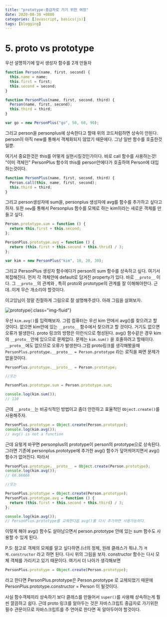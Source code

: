 ```yaml
---
title: "prototype-중급자로 가기 위한 여정"
date: 2020-08-30 +0800
categories: [Javascript, basics(js)]
tags: [blogging]
---
```


# 5. proto vs prototype

우선 설명하기에 앞서 생성자 함수를 2개 만들자

```javascript
function Person(name, first, second) {
  this.name = name;
  this.first = first;
  this.second = second;
}

function PersonPlus(name, first, second, third) {
  Person(name, first, second);
  this.third = third;
}

var go = new PersonPlus("go", 50, 60, 90);
```

그리고 person을 personplus에 상속한다고 할때 위의 코드처럼하면 상속이 안된다. person이 아직 new를 통해서 객체화되지 않았기 때문에다. 그냥 일반 함수를 호출한것일뿐.

여기서 중요한것은 this를 어떻게 실현시킬것인가이다. 바로 call 함수를 사용하는것! "이미 객체인" PersonPlus 함수의 this를 person안에다가 호출하여 Person에 대입하는것이다.

```javascript
function PersonPlus(name, first, second, third) {
  Person.call(this, name, first, second);
  this.third = third;
}
```

그리고 person생성자에 sum을, personplus 생성자에 avg를 함수를 추가하고 싶다고 하자. 또한 `new`를 통해서 Personplus 함수를 모체로 하는 kim이라는 새로운 객체를 만들고 싶다.

```javascript
Person.prototype.sum = function () {
  return this.first + this.second;
};

PersonPlus.prototype.avg = function () {
  return (this.first + this.second + this.thrid) / 3;
};

var kim = new PersonPlus("kim", 10, 20, 30);
```

그리고 PersonPlus 생성자 함수에다가 person의 sum 함수를 상속하고 싶다. 여기서 복잡해진다. 먼저 각 객체안에 default로 담겨진 property가 있다. 바로 `__proto__` 이다. 그 `__proto__`의 관계와 , 특히 proto와 prototype의 관계를 잘 이해해야한다. 근데..이게 무슨 개소리야 할것이다.

이고잉님이 정말 친절하게 그림으로 잘 설명해주셨다. 아래 그림을 살펴보자.

![prototype](https://yeonghunko.github.io/assets/img/vanila/prototype.png){:class="img-fluid"}

우선 `kim.avg()`를 입력해보자. 그럼 컴퓨터는 우선 kim 안에서 avg()를 찾으려고 할 것이다. 없으면 kim안에 있는 `__proto__` 함수에서 찾으려고 할 것이다. 거기도 없으면 오류가 발생한다. proto 링크의 방향은 이런식으로 형성된다. avg() 함수같은 경우 kim의 `__proto__`안에 있으므로 문제없다. 문제는 `kim.sum()` 을 호줄하려고 할때이다. `__proto__`에도 없으므로 오류가 발생한다.그럼 proto링크를 생각해봤을때 `PersonPlus.prototype.__proto__ = Person.prototype` 라는 로직을 짜면 문제가 없을것이다.

```javascript
PersonPlus.prototype.__proto__ = Person.prototype;

//또는

PersonPlus.prototype.sum = Person.prototype.sum;

console.log(kim.sum());
// 110
```

근데 `__proto__`는 비공식적인 방법이고 좀더 안전하고 효율적인 `Object.create()`를 사용해주자.

```javascript
PersonPlus.prototype = Object.create(Person.prototype);
console.log(kim.avg());
// avg() is not a function
```

근데 요렇게 바꾸면 personplus의 prototype이 person의 prototype으로 상속된다. 그러면 기존에 personplus.prototype에 추가한 avg() 함수가 덮어씌어지면서 avg() 함수가 없어진다. 따라서

```javascript
PersonPlus.prototype.__proto__ = Object.create(Person.prototype);
console.log(kim.avg());
// 66.66666

//또는

PersonPlus.prototype = Object.create(Person.prototype);
PersonPlus.prototype.avg = function () {
  return (this.first + this.second + this.third) / 3;
};

console.log(kim.avg());
// PersonPlus.prototype를 교체한다음 avg()를 다시 추가하면 사용가능하다.
```

이렇게 해야 avg() 함수도 살아남으면서 person.prototype 안에 있는 sum 함수도 사용할 수 있게 된다.

P.S: 참고로 객체의 모체를 알고 싶다하면.(너의 정체, 원래 클래스가 뭐냐..?) `객체.constructor` 라고 하면 된다. 다시 위의 그림을 보자. constructor 함수는 다시 모체 객체를 가리키고 있기 때문이다. 여기서 더 나아가 생각해보면

```javascript
PersonPlus.prototype = Object.create(Person.prototype);
```

라고 한다면 PersonPlus.prototype은 Person.prototype 로 교체되었기 때문에 PersonPlus.prototype.constructor = Person 이 될것이다.

사실 함수객체끼리 상속하기 보다 클래스를 만들어서 `super()`를 사용해 상속하는게 훨씬 깔끔하고 쉽다. 근데 proto 링크를 알아두는 것은 자바스크립트 중급자로 가기위한 필수 관문이므로 자바스크립트를 주 언어로 한다면 꼭 알아두어야 할것이다.
